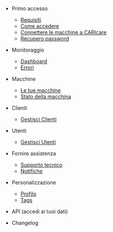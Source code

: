 - Primo accesso

  - [Requisiti](docs-en/requirement.md)
  - [Come accedere](docs-en/quickstart.md)
  - [Connettere le macchine a CARIcare](docs-en/connect-machines.md)
  - [Recupero password](docs-en/recover-password.md)
  
- Monitoraggio

  - [Dashboard](docs-en/dashboard.md)
  - [Errori](docs-en/errori.md)
  
- Macchine

  - [Le tue macchine](docs-en/machines.md)
  - [Stato della macchina](docs-en/machine.md)

- Clienti

  - [Gestisci Clienti](docs-en/customers.md)
  
- Utenti

  - [Gestisci Utenti](docs-en/users.md)
 
- Fornire assistenza

  - [Supporto tecnico](docs-en/tickets.md)
  - [Notifiche](docs-en/notifications.md)
    
- Personalizzazione

  - [Profilo ](docs-en/profile.md)
  - [Tags](docs-en/tags.md)

- API (accedi ai tuoi dati)

- Changelog

